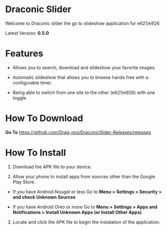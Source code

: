 # Draconic Slider

Welcome to Draconic slider the go to slideshow application for e621/e926

Latest Version: **0.5.0**

# Features

* Allows you to search, download and slideshow your favorite images.

* Automatic slideshow that allows you to browse hands free with a configurable timer.

* Being able to switch from one site to the other (e621/e926) with one toggle.

# How To Download

**Go To** https://github.com/Drag-ons/DraconicSlider-Releases/releases

# How To Install

1. Download the APK file to your device.

2. Allow your phone to install apps from sources other than the Google Play Store.

* If you have Android Nougat or less Go to **Menu > Settings > Security > and check Unknown Sources**

* If you have Android Oreo or more Go to **Menu > Settings > Apps and Notifications > Install Unknown Apps (or Install Other Apps)**

3. Locate and click the APK file to begin the instalation of the application.
